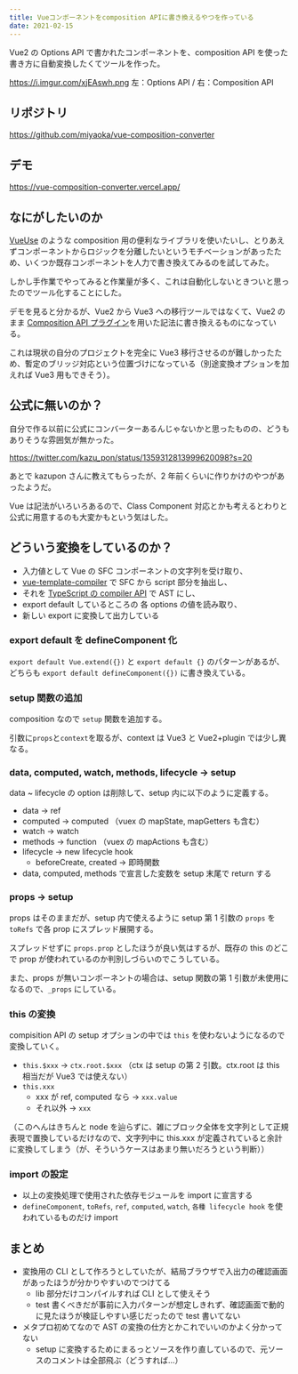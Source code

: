 ```yaml
---
title: Vueコンポーネントをcomposition APIに書き換えるやつを作っている
date: 2021-02-15
---
```


Vue2 の Options API で書かれたコンポーネントを、composition API を使った書き方に自動変換したくてツールを作った。

https://i.imgur.com/xjEAswh.png
左：Options API / 右：Composition API

## リポジトリ

https://github.com/miyaoka/vue-composition-converter

## デモ

https://vue-composition-converter.vercel.app/

## なにがしたいのか

[VueUse](https://vueuse.js.org/) のような composition 用の便利なライブラリを使いたいし、とりあえずコンポーネントからロジックを分離したいというモチベーションがあったため、いくつか既存コンポーネントを人力で書き換えてみるのを試してみた。

しかし手作業でやってみると作業量が多く、これは自動化しないときついと思ったのでツール化することにした。

デモを見ると分かるが、Vue2 から Vue3 への移行ツールではなくて、Vue2 のまま [Composition API プラグイン](https://github.com/vuejs/composition-api)を用いた記法に書き換えるものになっている。

これは現状の自分のプロジェクトを完全に Vue3 移行させるのが難しかったため、暫定のブリッジ対応という位置づけになっている（別途変換オプションを加えれば Vue3 用もできそう）。

## 公式に無いのか？

自分で作る以前に公式にコンバーターあるんじゃないかと思ったものの、どうもありそうな雰囲気が無かった。

https://twitter.com/kazu_pon/status/1359312813999620098?s=20

あとで kazupon さんに教えてもらったが、2 年前くらいに作りかけのやつがあったようだ。

Vue は記法がいろいろあるので、Class Component 対応とかも考えるとわりと公式に用意するのも大変かもという気はした。

## どういう変換をしているのか？

- 入力値として Vue の SFC コンポーネントの文字列を受け取り、
- [vue-template-compiler](https://github.com/vuejs/vue/tree/dev/packages/vue-template-compiler) で SFC から script 部分を抽出し、
- それを [TypeScript の compiler API](https://github.com/microsoft/TypeScript/wiki/Using-the-Compiler-API) で AST にし、
- export default しているところの 各 options の値を読み取り、
- 新しい export に変換して出力している

### export default を defineComponent 化

`export default Vue.extend({})` と `export default {}` のパターンがあるが、どちらも `export default defineComponent({})` に書き換えている。

### setup 関数の追加

composition なので `setup` 関数を追加する。

引数に`props`と`context`を取るが、context は Vue3 と Vue2+plugin では少し異なる。

### data, computed, watch, methods, lifecycle -> setup

data ~ lifecycle の option は削除して、setup 内に以下のように定義する。

- data -> ref
- computed -> computed （vuex の mapState, mapGetters も含む）
- watch -> watch
- methods -> function （vuex の mapActions も含む）
- lifecycle -> new lifecycle hook
  - beforeCreate, created -> 即時関数
- data, computed, methods で宣言した変数を setup 末尾で return する

### props -> setup

props はそのままだが、setup 内で使えるように setup 第 1 引数の `props` を `toRefs` で各 prop にスプレッド展開する。

スプレッドせずに `props.prop` としたほうが良い気はするが、既存の this のどこで prop が使われているのか判別しづらいのでこうしている。

また、props が無いコンポーネントの場合は、setup 関数の第 1 引数が未使用になるので、`_props` にしている。

### this の変換

compisition API の setup オプションの中では `this` を使わないようになるので変換していく。

- `this.$xxx` -> `ctx.root.$xxx` （ctx は setup の第 2 引数。ctx.root は this 相当だが Vue3 では使えない）
- `this.xxx`
  - xxx が ref, computed なら -> `xxx.value`
  - それ以外 -> `xxx`

（このへんはきちんと node を辿らずに、雑にブロック全体を文字列として正規表現で置換しているだけなので、文字列中に this.xxx が定義されていると余計に変換してしまう（が、そういうケースはあまり無いだろうという判断））

### import の設定

- 以上の変換処理で使用された依存モジュールを import に宣言する
- `defineComponent`, `toRefs`, `ref`, `computed`, `watch`, `各種 lifecycle hook` を使われているものだけ import

## まとめ

- 変換用の CLI として作ろうとしていたが、結局ブラウザで入出力の確認画面があったほうが分かりやすいのでつけてる
  - lib 部分だけコンパイルすれば CLI として使えそう
  - test 書くべきだが事前に入力パターンが想定しきれず、確認画面で動的に見たほうが検証しやすい感じだったので test 書いてない
- メタプロ初めてなので AST の変換の仕方とかこれでいいのかよく分かってない
  - setup に変換するためにまるっとソースを作り直しているので、元ソースのコメントは全部飛ぶ（どうすれば…）
